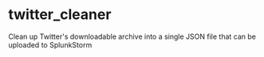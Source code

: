 twitter_cleaner
===============

Clean up Twitter's downloadable archive into a single JSON file that can be uploaded to SplunkStorm